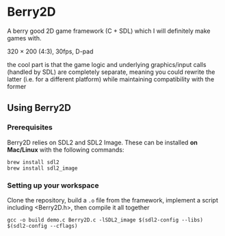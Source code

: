 # Berry2D

A berry good 2D game framework (C + SDL) which I will definitely make games with.

320 × 200 (4:3), 30fps, D-pad

the cool part is that the game logic and underlying graphics/input calls (handled by SDL) are completely separate, meaning you could rewrite the latter (i.e. for a different platform) while maintaining compatibility with the former

## Using Berry2D

### Prerequisites

Berry2D relies on SDL2 and SDL2 Image. These can be installed __on Mac/Linux__ with the following commands:

```
brew install sdl2
brew install sdl2_image
```

### Setting up your workspace

Clone the repository, build a `.o` file from the framework, implement a script including \<Berry2D.h\>, then compile it all together

```
gcc -o build demo.c Berry2D.c -lSDL2_image $(sdl2-config --libs) $(sdl2-config --cflags)
```